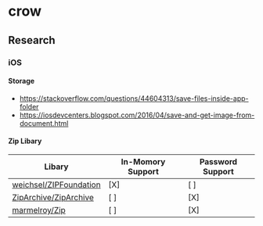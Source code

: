 # crow

## Research

### iOS

#### Storage

- https://stackoverflow.com/questions/44604313/save-files-inside-app-folder
- https://iosdevcenters.blogspot.com/2016/04/save-and-get-image-from-document.html

#### Zip Libary

| Libary | In-Momory Support | Password Support |
|---|---|---|
| [weichsel/ZIPFoundation](https://github.com/weichsel/ZIPFoundation) | [X] | [ ] | 
| [ZipArchive/ZipArchive](https://github.com/ZipArchive/ZipArchive) | [ ] | [X] |
| [marmelroy/Zip](https://github.com/marmelroy/Zip) | [ ] | [X] |

